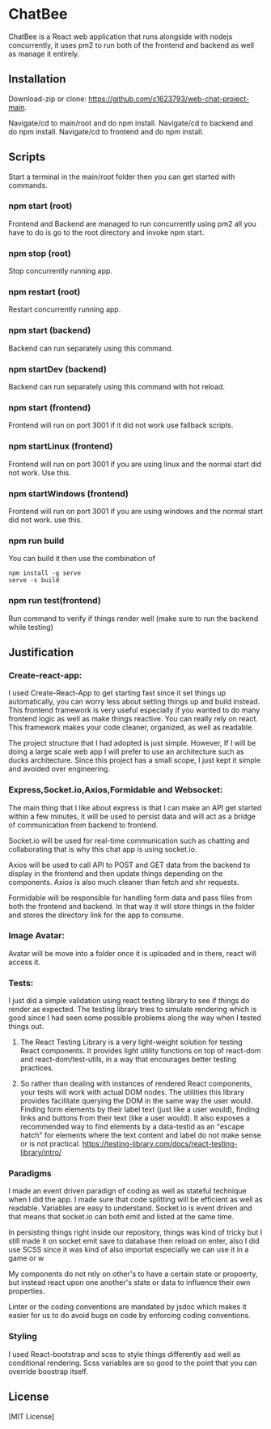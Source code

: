 # ChatBee

ChatBee is a React web application that runs alongside with nodejs concurrently, it uses pm2 to run both of the frontend and backend as well as manage it entirely.

## Installation

Download-zip or clone: https://github.com/c1623793/web-chat-project-main.

Navigate/cd to main/root and do npm install.
Navigate/cd to backend and do npm install.
Navigate/cd to frontend and do npm install.

## Scripts

Start a terminal in the main/root folder then you can get started with commands.

### npm start (root)

Frontend and Backend are managed to run concurrently using pm2 all you have to do is go to the root directory and invoke npm start.

### npm stop (root)

Stop concurrently running app.

### npm restart (root)

Restart concurrently running app.

### npm start (backend)

Backend can run separately using this command.

### npm startDev (backend)

Backend can run separately using this command with hot reload.

### npm start (frontend)

Frontend will run on port 3001 if it did not work use fallback scripts.

### npm startLinux (frontend)

Frontend will run on port 3001 if you are using linux and the normal start did not work. Use this.

### npm startWindows (frontend)

Frontend will run on port 3001 if you are using windows and the normal start did not work. use this.

### npm run build

You can build it then use the combination of

    npm install -g serve
    serve -s build

### npm run test(frontend)

Run command to verify if things render well (make sure to run the backend while testing)

## Justification

### Create-react-app:

I used Create-React-App to get starting fast since it set things up automatically, you can worry less about setting things up and build instead. This frontend framework is very useful especially if you wanted to do many frontend logic as well as make things reactive. You can really rely on react. This framework makes your code cleaner, organized, as well as readable.

The project structure that I had adopted is just simple. However, If I will be doing a large scale web app I will prefer to use an architecture such as ducks architecture. Since this project has a small scope, I just kept it simple and avoided over engineering.

### Express,Socket.io,Axios,Formidable and Websocket:

The main thing that I like about express is that I can make an API get started within a few minutes, it will be used to persist data and will act as a bridge of communication from backend to frontend.

Socket.io will be used for real-time communication such as chatting and collaborating that is why this chat app is using socket.io.

Axios will be used to call API to POST and GET data from the backend to display in the frontend and then update things depending on the components. Axios is also much cleaner than fetch and xhr requests.

Formidable will be responsible for handling form data and pass files from both the frontend and backend. In that way it will store things in the folder and stores the directory link for the app to consume.

### Image Avatar:

Avatar will be move into a folder once it is uploaded and in there, react will access it.

### Tests:

I just did a simple validation using react testing library to see if things do render as expected. The testing library tries to simulate rendering which is good since I had seen some possible problems along the way when I tested things out.

1. The React Testing Library is a very light-weight solution for testing React components. It provides light utility functions on top of react-dom and react-dom/test-utils, in a way that encourages better testing practices. 

2. So rather than dealing with instances of rendered React components, your tests will work with actual DOM nodes. The utilities this library provides facilitate querying the DOM in the same way the user would. Finding form elements by their label text (just like a user would), finding links and buttons from their text (like a user would). It also exposes a recommended way to find elements by a data-testid as an "escape hatch" for elements where the text content and label do not make sense or is not practical. https://testing-library.com/docs/react-testing-library/intro/

### Paradigms

I made an event driven paradign of coding as well as stateful technique when I did the app. I made sure that code splitting will be efficient as well as readable. Variables are easy to understand. Socket.io is event driven and that means that socket.io can both emit and listed at the same time.

In persisting things right inside our repository, things was kind of tricky but I still made it on socket emit save to database then reload on enter, also I did use SCSS since it was kind of also importat especially we can use it in a game or w

My components do not rely on other's to have a certain state or propoerty, but instead react upon one another's state or data to influence their own properties.

Linter or the coding conventions are mandated by jsdoc which makes it easier for us to do avoid bugs on code by enforcing coding conventions.

### Styling

I used React-bootstrap  and scss to style things differently asd well as conditional rendering. Scss variables are so good to the point that you can override boostrap itself.

## License

[MIT License]
